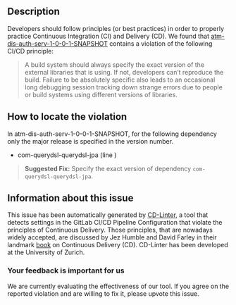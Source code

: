 
## Description
Developers should follow principles (or best practices) in order to properly practice Continuous Integration (CI) and Delivery (CD).
We found that [atm-dis-auth-serv-1-0-0-1-SNAPSHOT](https://gitlab.com/Andr_Rot/auth-serv-1/blob/master/.gitlab-ci.yml) contains a violation of the following CI/CD principle:

> A build system should always specify the exact version of the external libraries that is using.
If not, developers can’t reproduce the build. Failure to be absolutely specific also leads to an occasional long debugging session tracking down strange errors due to people or build systems using different versions of libraries.

## How to locate the violation

In atm-dis-auth-serv-1-0-0-1-SNAPSHOT, for the following dependency only the major release is specified in the version number.

* com-querydsl-querydsl-jpa (line )

> **Suggested Fix:** Specify the exact version of dependency `com-querydsl-querydsl-jpa`.

## Information about this issue

This issue has been automatically generated by [CD-Linter](https://gitlab.com/Jancso/configuration-analytics), a tool that detects settings in the GitLab CI/CD Pipeline Configuration that violate the principles of Continuous Delivery. Those principles, that are nowadays widely accepted, are discussed by Jez Humble and David Farley in their landmark [book](https://www.oreilly.com/library/view/continuous-delivery-reliable/9780321670250/) on Continuous Delivery (CD). CD-Linter has been developed at the University of Zurich.

### Your feedback is important for us
We are currently evaluating the effectiveness of our tool. If you agree on the reported violation and are willing to fix it, please upvote this issue.
